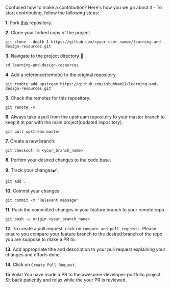 Confused how to make a contribution? Here's how you we go about it - 
To start contributing, follow the following steps: 

**1.**  Fork [this](https://github.com/GDSC-RTU/learning-and-design-resources.git) repository.

**2.**  Clone your forked copy of the project.

```
git clone --depth 1 https://github.com/<your_user_name>/learning-and-design-resources.git
```

**3.** Navigate to the project directory :file_folder: .

```
cd learning-and-design-resources
```

**4.** Add a reference(remote) to the original repository.

```
git remote add upstream https://github.com/ishubham21/learning-and-design-resources.git 
```

**5.** Check the remotes for this repository.

```
git remote -v
```

**6.** Always take a pull from the upstream repository to your master branch to keep it at par with the main project(updated repository).

```
git pull upstream master
```

**7.** Create a new branch.

```
git checkout -b <your_branch_name>
```

**8.** Perfom your desired changes to the code base.

**9.** Track your changes:heavy_check_mark: .

```
git add . 
```

**10.** Commit your changes .

```
git commit -m "Relevant message"
```

**11.** Push the committed changes in your feature branch to your remote repo.

```
git push -u origin <your_branch_name>
```

**12.** To create a pull request, click on `compare and pull requests`. Please ensure you compare your feature branch to the desired branch of the repo you are suppose to make a PR to.


**13.** Add appropriate title and description to your pull request explaining your changes and efforts done.


**14.** Click on `Create Pull Request`.


**15** Voila! You have made a PR to the awesome-developer-portfolio project. Sit back patiently and relax while the your PR is reviewed.
